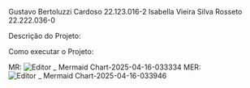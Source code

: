 Gustavo Bertoluzzi Cardoso 22.123.016-2
Isabella Vieira Silva Rosseto 22.222.036-0

Descrição do Projeto:

Como executar o Projeto:

MR:
![Editor _ Mermaid Chart-2025-04-16-033334](https://github.com/user-attachments/assets/22456bf6-4f9c-46b0-85c9-f50a2df9ed00)
MER:
![Editor _ Mermaid Chart-2025-04-16-033946](https://github.com/user-attachments/assets/e7232d11-df87-4023-a5e7-099c65db1f7d)
